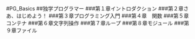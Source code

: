 
#PG_Basics 
##独学プログラマー
###第１章イントロダクション
###第２章さあ、はじめよう！
###第３章プログラミング入門
###第４章　関数
###第５章　コンテナ
###第６章文字列操作
###第７章ループ
###第８章モジュール
###第９章ファイル

